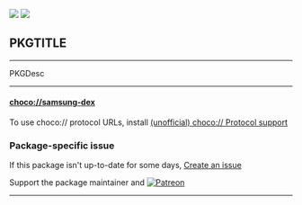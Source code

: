 [![](https://img.shields.io/chocolatey/v/samsung-dex?color=green&label=samsung-dex)](https://chocolatey.org/packages/samsung-dex) [![](https://img.shields.io/chocolatey/dt/samsung-dex)](https://chocolatey.org/packages/samsung-dex)

## PKGTITLE

---

PKGDesc

---

#### [choco://samsung-dex](choco://samsung-dex)
To use choco:// protocol URLs, install [(unofficial) choco:// Protocol support ](https://chocolatey.org/packages/choco-protocol-support)

### Package-specific issue
If this package isn't up-to-date for some days, [Create an issue](https://github.com/tunisiano187/Chocolatey-packages/issues/new/choose)

Support the package maintainer and [![Patreon](https://cdn.jsdelivr.net/gh/tunisiano187/Chocolatey-packages@d15c4e19c709e7148588d4523ffc6dd3cd3c7e5e/icons/patreon.png)](https://www.patreon.com/tunisiano)

---
